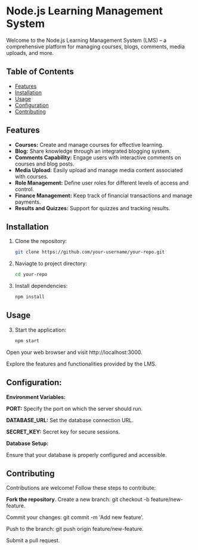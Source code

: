 # Node.js Learning Management System

Welcome to the Node.js Learning Management System (LMS) – a comprehensive platform for managing courses, blogs, comments, media uploads, and more.

## Table of Contents
- [Features](#features)
- [Installation](#Installation)
- [Usage](#Usage)
- [Configuration](#configuration)
- [Contributing](#contributing)

## Features

- **Courses:** Create and manage courses for effective learning.
- **Blog:** Share knowledge through an integrated blogging system.
- **Comments Capability:** Engage users with interactive comments on courses and blog posts.
- **Media Upload:** Easily upload and manage media content associated with courses.
- **Role Management:** Define user roles for different levels of access and control.
- **Finance Management:** Keep track of financial transactions and manage payments.
- **Results and Quizzes:** Support for quizzes and tracking results.

## Installation

1. Clone the repository:
   ```bash
   git clone https://github.com/your-username/your-repo.git
2. Naviagte to project directory:
   ```bash
   cd your-repo
3. Install dependencies:
   ```bash
   npm install
  ## Usage
3. Start the application:
   ```bash
   npm start


Open your web browser and visit http://localhost:3000.

Explore the features and functionalities provided by the LMS.

## Configuration:

**Environment Variables:**

**PORT:** Specify the port on which the server should run.

**DATABASE_URL:** Set the database connection URL.

**SECRET_KEY:** Secret key for secure sessions.

**Database Setup:**

Ensure that your database is properly configured and accessible.
## Contributing
Contributions are welcome! Follow these steps to contribute:

**Fork the repository**.
Create a new branch: git checkout -b feature/new-feature.

Commit your changes: git commit -m 'Add new feature'.

Push to the branch: git push origin feature/new-feature.

Submit a pull request.
